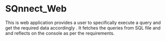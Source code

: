 # SQnnect_Web
This is web application provides a user to specifically execute a query and get the required data accordingly .
It fetches the queries from SQL file and and reflects on the console as per the requirements.


